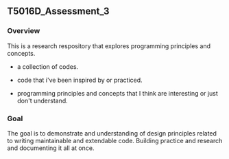 ## T5016D_Assessment_3
### Overview

This is a research respository that explores programming principles and concepts.

  * a collection of codes.
  
  * code that i've been inspired by or practiced.
  
  * programming principles and concepts that I think are interesting or just don't understand.

### Goal
The goal is to demonstrate and understanding of design principles related to writing maintainable and extendable code. Building practice and research and documenting it all at once.

